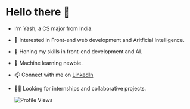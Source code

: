 # Hello there 👋
- I’m Yash, a CS major from India. 
- 👀 Interested in Front-end web development and Aritficial Intelligence.
- 🌱 Honing my skills in front-end development and AI.
- 🤖 Machine learning newbie.
- 📫 Connect with me on [LinkedIn](https://www.linkedin.com/in/yashty/)
- 🧑‍💻 Looking for internships and collaborative projects.

  ![Profile Views](https://komarev.com/ghpvc/?username=ashdev-7&color=blue)



